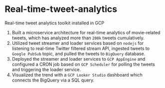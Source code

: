 # Real-time-tweet-analytics
Real-time tweet analytics toolkit installed in GCP

1. Built a microservice architecture for real-time analytics of movie-related tweets, which has analyzed more than
`200k` tweets cumulatively.
2. Utilized tweet streamer and loader services based on `nodejs` for listening to real-time Twitter filtered stream API,
ingested tweets to `Google PubSub` topic, and pulled the tweets to `BigQuery` database.
3. Deployed the streamer and loader services to `GCP AppEngine` and configured a CRON job based on `GCP
Scheduler` for polling the tweets and triggering the loader service.
4. Visualized the trend with a `GCP Looker Studio` dashboard which connects the BigQuery via a SQL query.

